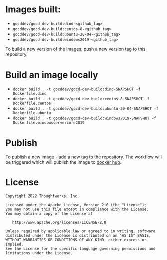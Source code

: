 # Images built:

- `gocddev/gocd-dev-build:dind-<github_tag>`
- `gocddev/gocd-dev-build:centos-8-<github_tag>`
- `gocddev/gocd-dev-build:ubuntu-20-04-<github_tag>`
- `gocddev/gocd-dev-build:windows2019-<github_tag>`

To build a new version of the images, push a new version tag to this repository.

# Build an image locally

- ```docker build . -t gocddev/gocd-dev-build:dind-SNAPSHOT -f Dockerfile.dind```
- ```docker build . -t gocddev/gocd-dev-build:centos-8-SNAPSHOT -f Dockerfile.centos```
- ```docker build . -t gocddev/gocd-dev-build:ubuntu-20-04-SNAPSHOT -f Dockerfile.ubuntu```
- ```docker build . -t gocddev/gocd-dev-build:windows2019-SNAPSHOT -f Dockerfile.windowsservercore2019```


# Publish

To publish a new image - add a new tag to the repository. The workflow will be triggered which will publish the image to [docker hub](https://hub.docker.com/r/gocddev/gocd-dev-build).

# License

```plain
Copyright 2022 Thoughtworks, Inc.

Licensed under the Apache License, Version 2.0 (the "License");
you may not use this file except in compliance with the License.
You may obtain a copy of the License at

   http://www.apache.org/licenses/LICENSE-2.0

Unless required by applicable law or agreed to in writing, software
distributed under the License is distributed on an "AS IS" BASIS,
WITHOUT WARRANTIES OR CONDITIONS OF ANY KIND, either express or implied.
See the License for the specific language governing permissions and
limitations under the License.
```
